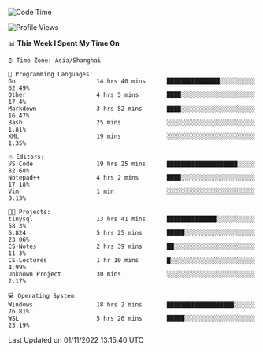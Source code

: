 <!--START_SECTION:waka-->
![Code Time](http://img.shields.io/badge/Code%20Time-279%20hrs%2037%20mins-blue)

![Profile Views](http://img.shields.io/badge/Profile%20Views-3-blue)

📊 **This Week I Spent My Time On** 

```text
⌚︎ Time Zone: Asia/Shanghai

💬 Programming Languages: 
Go                       14 hrs 40 mins      ███████████████░░░░░░░░░░   62.49% 
Other                    4 hrs 5 mins        ████░░░░░░░░░░░░░░░░░░░░░   17.4% 
Markdown                 3 hrs 52 mins       ████░░░░░░░░░░░░░░░░░░░░░   16.47% 
Bash                     25 mins             ░░░░░░░░░░░░░░░░░░░░░░░░░   1.81% 
XML                      19 mins             ░░░░░░░░░░░░░░░░░░░░░░░░░   1.35%

🔥 Editors: 
VS Code                  19 hrs 25 mins      ████████████████████░░░░░   82.68% 
Notepad++                4 hrs 2 mins        ████░░░░░░░░░░░░░░░░░░░░░   17.18% 
Vim                      1 min               ░░░░░░░░░░░░░░░░░░░░░░░░░   0.13%

🐱‍💻 Projects: 
tinysql                  13 hrs 41 mins      ██████████████░░░░░░░░░░░   58.3% 
6.824                    5 hrs 25 mins       █████░░░░░░░░░░░░░░░░░░░░   23.06% 
CS-Notes                 2 hrs 39 mins       ██░░░░░░░░░░░░░░░░░░░░░░░   11.3% 
CS-Lectures              1 hr 10 mins        █░░░░░░░░░░░░░░░░░░░░░░░░   4.99% 
Unknown Project          30 mins             ░░░░░░░░░░░░░░░░░░░░░░░░░   2.17%

💻 Operating System: 
Windows                  18 hrs 2 mins       ███████████████████░░░░░░   76.81% 
WSL                      5 hrs 26 mins       █████░░░░░░░░░░░░░░░░░░░░   23.19%

```


 Last Updated on 01/11/2022 13:15:40 UTC
<!--END_SECTION:waka-->